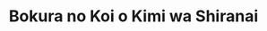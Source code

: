 --- 
title: "Bokura no Koi o Kimi wa Shiranai"
publishdate: "2019-8-1T16:48:46+02:00"
src: "https://365manga.net/manga/bokura-no-koi-o-kimi-wa-shiranai"
image: "https://data.365manga.net/images/thumbnails/6747-bokura-no-koi-o-kimi-wa-shiranai.jpg"
description: ""
---